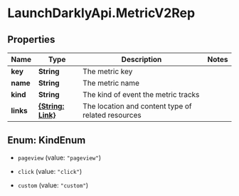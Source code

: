 # LaunchDarklyApi.MetricV2Rep

## Properties

Name | Type | Description | Notes
------------ | ------------- | ------------- | -------------
**key** | **String** | The metric key | 
**name** | **String** | The metric name | 
**kind** | **String** | The kind of event the metric tracks | 
**links** | [**{String: Link}**](Link.md) | The location and content type of related resources | 



## Enum: KindEnum


* `pageview` (value: `"pageview"`)

* `click` (value: `"click"`)

* `custom` (value: `"custom"`)




